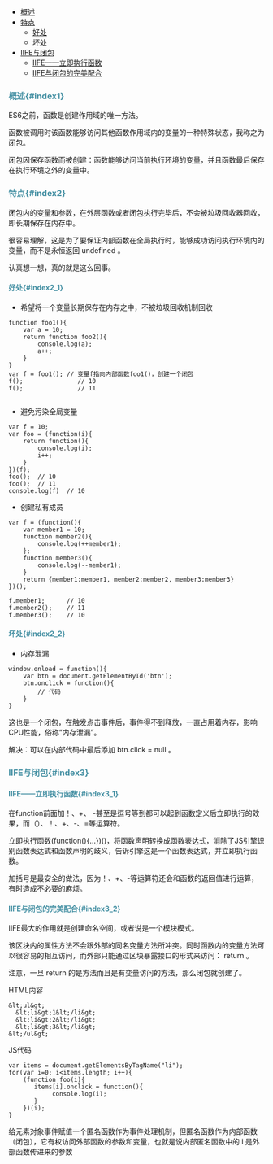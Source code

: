 * [概述](#index1)
* [特点](#index2)
  * [好处](#index2_1)
  * [坏处](#index2_2)
* [IIFE与闭包](#index3)
  * [IIFE——立即执行函数](#index3_1)
  * [IIFE与闭包的完美配合](#index3_2)

### <font color="4590a3">概述{#index1}</font>

ES6之前，函数是创建作用域的唯一方法。
	
函数被调用时该函数能够访问其他函数作用域内的变量的一种特殊状态，我称之为闭包。
	
闭包因保存函数而被创建：函数能够访问当前执行环境的变量，并且函数最后保存在执行环境之外的变量中。


### <font color="4590a3">特点{#index2}</font>

闭包内的变量和参数，在外层函数或者闭包执行完毕后，不会被垃圾回收器回收，即长期保存在内存中。

很容易理解，这是为了要保证内部函数在全局执行时，能够成功访问执行环境内的变量，而不是永恒返回 undefined 。

认真想一想，真的就是这么回事。
	
#### <font color="4590a3">好处{#index2_1}</font>

* 希望将一个变量长期保存在内存之中，不被垃圾回收机制回收

```
function foo1(){
	var a = 10;
	return function foo2(){
		console.log(a);
		a++;
	}
}
var f = foo1();	// 变量f指向内部函数foo1()，创建一个闭包
f();			   // 10
f();			   // 11
	
```

* 避免污染全局变量

```
var f = 10;
var foo = (function(i){
	return function(){
		console.log(i);
		i++;
	}
})(f);
foo();	// 10
foo();	// 11
console.log(f)	// 10
```

* 创建私有成员

```
var f = (function(){
	var member1 = 10;
	function member2(){
		console.log(++member1);
	};
	function member3(){
		console.log(--member1);
	}
	return {member1:member1, member2:member2, member3:member3}
})();

f.member1;  	// 10
f.member2();	// 11
f.member3();	// 10
```

#### <font color="4590a3">坏处{#index2_2}</font>

* 内存泄漏

```
window.onload = function(){
    var btn = document.getElementById('btn');
    btn.onclick = function(){
        // 代码
    }
}
```

这也是一个闭包，在触发点击事件后，事件得不到释放，一直占用着内存，影响CPU性能，俗称“内存泄漏”。

解决：可以在内部代码中最后添加 btn.click = null 。

### <font color="4590a3">IIFE与闭包{#index3}</font>

#### <font color="4590a3">IIFE——立即执行函数{#index3_1}</font>

在function前面加！、+、 -甚至是逗号等到都可以起到函数定义后立即执行的效果，而（）、！、+、-、=等运算符。

立即执行函数(function(){…})()，将函数声明转换成函数表达式，消除了JS引擎识别函数表达式和函数声明的歧义，告诉引擎这是一个函数表达式，并立即执行函数。

加括号是最安全的做法，因为！、+、-等运算符还会和函数的返回值进行运算，有时造成不必要的麻烦。

#### <font color="4590a3">IIFE与闭包的完美配合{#index3_2}</font>

IIFE最大的作用就是创建命名空间，或者说是一个模块模式。

该区块内的属性方法不会跟外部的同名变量方法所冲突。同时函数内的变量方法可以很容易的相互访问，而外部只能通过区块暴露接口的形式来访问： return 。

注意，一旦 return 的是方法而且是有变量访问的方法，那么闭包就创建了。


HTML内容
```
&lt;ul&gt;
  &lt;li&gt;1&lt;/li&gt;
  &lt;li&gt;2&lt;/li&gt;
  &lt;li&gt;3&lt;/li&gt;
&lt;/ul&gt;
```

JS代码
```	
var items = document.getElementsByTagName("li");
for(var i=0; i<items.length; i++){
    (function foo(i){
       items[i].onclick = function(){
            console.log(i); 
       }
    })(i);
}

```

给元素对象事件赋值一个匿名函数作为事件处理机制，但匿名函数作为内部函数（闭包），它有权访问外部函数的参数和变量，也就是说内部匿名函数中的 i 是外部函数传进来的参数